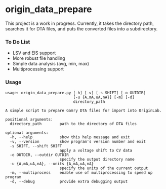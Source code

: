 # origin_data_prepare

This project is a work in progress. Currently, it takes the directory path, searches it for DTA files, and puts the converted files into a subdirectory.

### To Do List

- LSV and EIS support
- More robust file handling
- Simple data analysis (avg, min, max)
- Multiprocessing support

### Usage

```
usage: origin_data_prepare.py [-h] [-v] [-s SHIFT] [-o OUTDIR]
                              [-u {A,mA,uA,nA}] [-m] [-d]
                              directory_path

A simple script to prepare Gamry DTA files for import into OriginLab.

positional arguments:
  directory_path        path to the directory of DTA files

optional arguments:
  -h, --help            show this help message and exit
  -v, --version         show program's version number and exit
  -s SHIFT, --shift SHIFT
                        apply a voltage shift to CV data
  -o OUTDIR, --outdir OUTDIR
                        specify the output directory name
  -u {A,mA,uA,nA}, --units {A,mA,uA,nA}
                        specify the units of the current output
  -m, --multiprocess    enable use of multiprocessing to speed up program
  -d, --debug           provide extra debugging output
```
